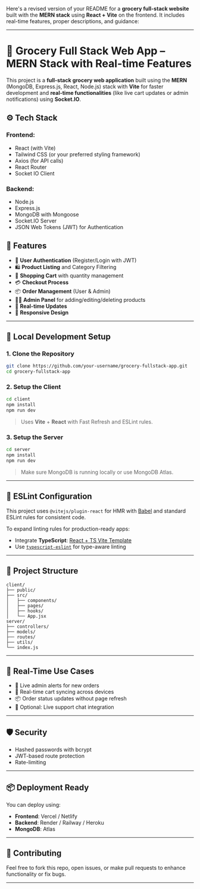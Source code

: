 Here's a revised version of your README for a **grocery full-stack website** built with the **MERN stack** using **React + Vite** on the frontend. It includes real-time features, proper descriptions, and guidance:

---

# 🛒 Grocery Full Stack Web App – MERN Stack with Real-time Features

This project is a **full-stack grocery web application** built using the **MERN** (MongoDB, Express.js, React, Node.js) stack with **Vite** for faster development and **real-time functionalities** (like live cart updates or admin notifications) using **Socket.IO**.

## ⚙️ Tech Stack

### Frontend:

* React (with Vite)
* Tailwind CSS (or your preferred styling framework)
* Axios (for API calls)
* React Router
* Socket IO Client

### Backend:

* Node.js
* Express.js
* MongoDB with Mongoose
* Socket.IO Server
* JSON Web Tokens (JWT) for Authentication

## 🚀 Features

* 🔐 **User Authentication** (Register/Login with JWT)
* 🛍️ **Product Listing** and Category Filtering
* 🛒 **Shopping Cart** with quantity management
* 💳 **Checkout Process**
* 📦 **Order Management** (User & Admin)
* 👨‍🍳 **Admin Panel** for adding/editing/deleting products
* 📡 **Real-time Updates** 
* 📱 **Responsive Design**

---

## 🧪 Local Development Setup

### 1. Clone the Repository

```bash
git clone https://github.com/your-username/grocery-fullstack-app.git
cd grocery-fullstack-app
```

### 2. Setup the Client

```bash
cd client
npm install
npm run dev
```

> Uses **Vite** + **React** with Fast Refresh and ESLint rules.

### 3. Setup the Server

```bash
cd server
npm install
npm run dev
```

> Make sure MongoDB is running locally or use MongoDB Atlas.

---

## 🧰 ESLint Configuration

This project uses `@vitejs/plugin-react` for HMR with [Babel](https://babeljs.io/) and standard ESLint rules for consistent code.

To expand linting rules for production-ready apps:

* Integrate **TypeScript**: [React + TS Vite Template](https://github.com/vitejs/vite/tree/main/packages/create-vite/template-react-ts)
* Use [`typescript-eslint`](https://typescript-eslint.io) for type-aware linting

---

## 📁 Project Structure

```
client/
├── public/
├── src/
│   ├── components/
│   ├── pages/
│   ├── hooks/
│   └── App.jsx
server/
├── controllers/
├── models/
├── routes/
├── utils/
└── index.js
```

---

## 🧠 Real-Time Use Cases

* 🔔 Live admin alerts for new orders
* 🛒 Real-time cart syncing across devices
* 📦 Order status updates without page refresh
* 💬 Optional: Live support chat integration

---

## 🛡️ Security

* Hashed passwords with bcrypt
* JWT-based route protection
* Rate-limiting

---

## 📦 Deployment Ready

You can deploy using:

* **Frontend**: Vercel / Netlify
* **Backend**: Render / Railway / Heroku
* **MongoDB**: Atlas

---

## 🤝 Contributing

Feel free to fork this repo, open issues, or make pull requests to enhance functionality or fix bugs.

---


